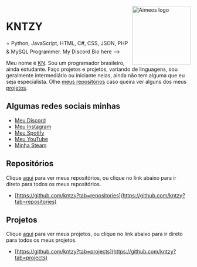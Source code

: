 <a href="https://discord.bio/p/ekinotzy">
    <img src="https://i.ytimg.com/vi/y0b9FMc4Or0/maxresdefault.jpg" alt="Aimeos logo" title="Aimeos" align="right" height="160" />
</a>

KNTZY
======================


:star: Python, JavaScript, HTML, C#, CSS, JSON, PHP & MySQL Programmer. My Discord Bio here -->



Meu nome é [KN](https://github.com/kntzy). Sou um programador brasileiro, ainda estudante. Faço
projetos e projetos, variando de linguagens, sou geralmente intermediário
ou iniciante nelas, ainda não tem alguma que eu seja especialista. Olhe
[meus repositórios](https://github.com/kntzy?tab=repositories) caso queira ver alguns dos meus [projetos](https://github.com/kntzy?tab=projects).

## Algumas redes sociais minhas

- [Meu Discord](https://discord.bio/p/ekinotzy)
- [Meu Instagram](https://www.instagram.com/ekinotzy/)
- [Meu Spotify](https://open.spotify.com/user/8x0ksnv8ph7clfmsfii97mvhr?si=TLj4gIm2TQmX1RpbwOf9xQ)
- [Meu YouTube](https://www.youtube.com/channel/UCYKnOFW1gtvMUVO6GAPuRBw)
- [Minha Steam](https://steamcommunity.com/profiles/76561198992173125)

## Repositórios

Clique [aqui](https://github.com/kntzy?tab=repositories) para ver meus repositórios, ou clique no link abaixo para ir direto para todos os meus repositórios.
- [https://github.com/kntzy?tab=repositories](https://github.com/kntzy?tab=repositories)

## Projetos

Clique [aqui](https://github.com/kntzy?tab=projects) para ver meus projetos, ou clique no link abaixo para ir direto para todos os meus projetos.
- [https://github.com/kntzy?tab=projects](https://github.com/kntzy?tab=projects)
